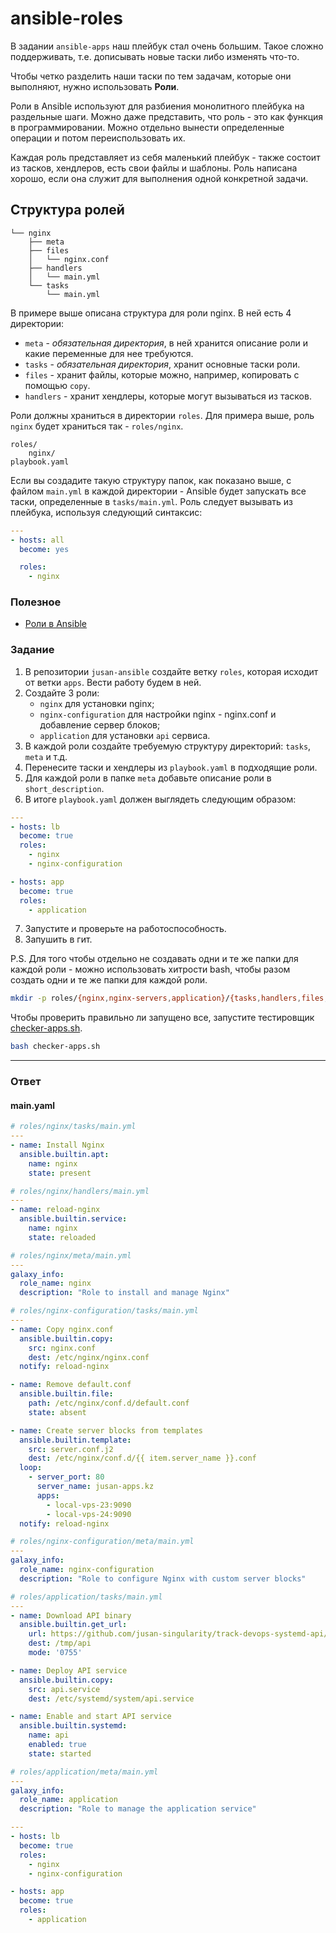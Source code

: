 # ansible-roles

В задании `ansible-apps` наш плейбук стал очень большим. Такое сложно поддерживать,
т.е. дописывать новые таски либо изменять что-то.

Чтобы четко разделить наши таски по тем задачам, которые они выполняют, нужно использовать
**Роли**.

Роли в Ansible используют для разбиения монолитного плейбука на раздельные шаги. Можно даже
представить, что роль - это как функция в программировании. Можно отдельно вынести определенные
операции и потом переиспользовать их.

Каждая роль представляет из себя маленький плейбук - также состоит из тасков, хендлеров, есть
свои файлы и шаблоны. Роль написана хорошо, если она служит для выполнения одной конкретной задачи.

## Структура ролей

```tree
└── nginx
    ├── meta
    ├── files
    │   └── nginx.conf
    ├── handlers
    │   └── main.yml
    └── tasks
        └── main.yml
```

В примере выше описана структура для роли nginx. В ней есть 4 директории:

- `meta` - _обязательная директория_, в ней хранится описание роли и какие переменные для нее требуются.
- `tasks` - _обязательная директория_, хранит основные таски роли.
- `files` - хранит файлы, которые можно, например, копировать с помощью `copy`.
- `handlers` - хранит хендлеры, которые могут вызываться из тасков.

Роли должны храниться в директории `roles`. Для примера выше, роль `nginx` будет
храниться так - `roles/nginx`.

```
roles/
    nginx/
playbook.yaml
```

Если вы создадите такую структуру папок, как показано выше, с файлом `main.yml` в
каждой директории - Ansible будет запускать все таски, определенные в `tasks/main.yml`.
Роль следует вызывать из плейбука, используя следующий синтаксис:

```yaml
---
- hosts: all
  become: yes

  roles:
    - nginx
```

### Полезное

- [Роли в Ansible](https://docs.ansible.com/ansible/latest/user_guide/playbooks_reuse_roles.html)

### Задание

1. В репозитории `jusan-ansible` создайте ветку `roles`, которая исходит от ветки `apps`.
   Вести работу будем в ней.
2. Создайте 3 роли:
   - `nginx` для установки nginx;
   - `nginx-configuration` для настройки nginx - nginx.conf и добавление сервер блоков;
   - `application` для установки `api` сервиса.
3. В каждой роли создайте требуемую структуру директорий: `tasks`, `meta` и т.д.
4. Перенесите таски и хендлеры из `playbook.yaml` в подходящие роли.
5. Для каждой роли в папке `meta` добавьте описание роли в `short_description`.
6. В итоге `playbook.yaml` должен выглядеть следующим образом:

```yaml
---
- hosts: lb
  become: true
  roles:
    - nginx
    - nginx-configuration

- hosts: app
  become: true
  roles:
    - application
```

7. Запустите и проверьте на работоспособность.
8. Запушить в гит.

P.S. Для того чтобы отдельно не создавать одни и те же папки для каждой роли - можно
использовать хитрости bash, чтобы разом создать одни и те же папки для каждой роли.

```bash
mkdir -p roles/{nginx,nginx-servers,application}/{tasks,handlers,files,templates,meta}
```

Чтобы проверить правильно ли запущено все, запустите тестировщик [checker-apps.sh](https://stepik.org/media/attachments/lesson/698792/checker-apps.sh).

```bash
bash checker-apps.sh
```

---

### Ответ


#### main.yaml

```yaml
# roles/nginx/tasks/main.yml
---
- name: Install Nginx
  ansible.builtin.apt:
    name: nginx
    state: present

# roles/nginx/handlers/main.yml
---
- name: reload-nginx
  ansible.builtin.service:
    name: nginx
    state: reloaded

# roles/nginx/meta/main.yml
---
galaxy_info:
  role_name: nginx
  description: "Role to install and manage Nginx"

```

```yaml
# roles/nginx-configuration/tasks/main.yml
---
- name: Copy nginx.conf
  ansible.builtin.copy:
    src: nginx.conf
    dest: /etc/nginx/nginx.conf
  notify: reload-nginx

- name: Remove default.conf
  ansible.builtin.file:
    path: /etc/nginx/conf.d/default.conf
    state: absent

- name: Create server blocks from templates
  ansible.builtin.template:
    src: server.conf.j2
    dest: /etc/nginx/conf.d/{{ item.server_name }}.conf
  loop:
    - server_port: 80
      server_name: jusan-apps.kz
      apps:
        - local-vps-23:9090
        - local-vps-24:9090
  notify: reload-nginx

# roles/nginx-configuration/meta/main.yml
---
galaxy_info:
  role_name: nginx-configuration
  description: "Role to configure Nginx with custom server blocks"

```


```yaml
# roles/application/tasks/main.yml
---
- name: Download API binary
  ansible.builtin.get_url:
    url: https://github.com/jusan-singularity/track-devops-systemd-api/releases/download/v0.1/api
    dest: /tmp/api
    mode: '0755'

- name: Deploy API service
  ansible.builtin.copy:
    src: api.service
    dest: /etc/systemd/system/api.service

- name: Enable and start API service
  ansible.builtin.systemd:
    name: api
    enabled: true
    state: started

# roles/application/meta/main.yml
---
galaxy_info:
  role_name: application
  description: "Role to manage the application service"

```


```yaml
---
- hosts: lb
  become: true
  roles:
    - nginx
    - nginx-configuration

- hosts: app
  become: true
  roles:
    - application
```